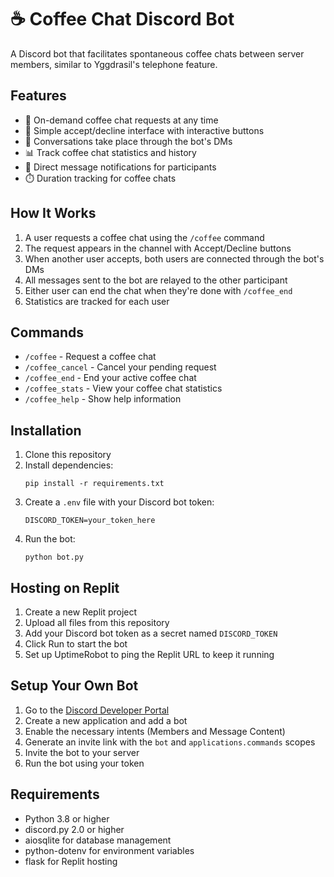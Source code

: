# ☕ Coffee Chat Discord Bot

A Discord bot that facilitates spontaneous coffee chats between server members, similar to Yggdrasil's telephone feature.

## Features

- 🔄 On-demand coffee chat requests at any time
- 👥 Simple accept/decline interface with interactive buttons
- 💬 Conversations take place through the bot's DMs
- 📊 Track coffee chat statistics and history
- 🔔 Direct message notifications for participants
- ⏱️ Duration tracking for coffee chats

## How It Works

1. A user requests a coffee chat using the `/coffee` command
2. The request appears in the channel with Accept/Decline buttons
3. When another user accepts, both users are connected through the bot's DMs
4. All messages sent to the bot are relayed to the other participant
5. Either user can end the chat when they're done with `/coffee_end`
6. Statistics are tracked for each user

## Commands

- `/coffee` - Request a coffee chat
- `/coffee_cancel` - Cancel your pending request
- `/coffee_end` - End your active coffee chat
- `/coffee_stats` - View your coffee chat statistics
- `/coffee_help` - Show help information

## Installation

1. Clone this repository
2. Install dependencies:
   ```
   pip install -r requirements.txt
   ```
3. Create a `.env` file with your Discord bot token:
   ```
   DISCORD_TOKEN=your_token_here
   ```
4. Run the bot:
   ```
   python bot.py
   ```

## Hosting on Replit

1. Create a new Replit project
2. Upload all files from this repository
3. Add your Discord bot token as a secret named `DISCORD_TOKEN`
4. Click Run to start the bot
5. Set up UptimeRobot to ping the Replit URL to keep it running

## Setup Your Own Bot

1. Go to the [Discord Developer Portal](https://discord.com/developers/applications)
2. Create a new application and add a bot
3. Enable the necessary intents (Members and Message Content)
4. Generate an invite link with the `bot` and `applications.commands` scopes
5. Invite the bot to your server
6. Run the bot using your token

## Requirements

- Python 3.8 or higher
- discord.py 2.0 or higher
- aiosqlite for database management
- python-dotenv for environment variables
- flask for Replit hosting
